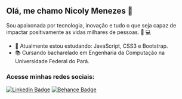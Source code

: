 ## Olá, me chamo Nicoly Menezes :wave:

 Sou apaixonada por tecnologia, inovação e tudo o que seja capaz de impactar positivamente as vidas milhares de pessoas. :woman: :computer:

- :seedling: Atualmente estou estudando: JavaScript, CSS3 e Bootstrap.
- :books: Cursando bacharelado em Engenharia da Computação na Universidade Federal do Pará.

### Acesse minhas redes sociais:

[![Linkedin Badge](https://img.shields.io/badge/-LinkedIn-blue?style=flat-square&logo=Linkedin&logoColor=white&link=https://www.linkedin.com/in/nicoly-menezes/)](https://www.linkedin.com/in/nicoly-menezes/)
[![Behance Badge](https://img.shields.io/badge/-Behance-ff69b4?style=flat-square&logo=Behance&logoColor=white&link=https://www.behance.net/nicolymenezes)](https://www.behance.net/nicolymenezes)




